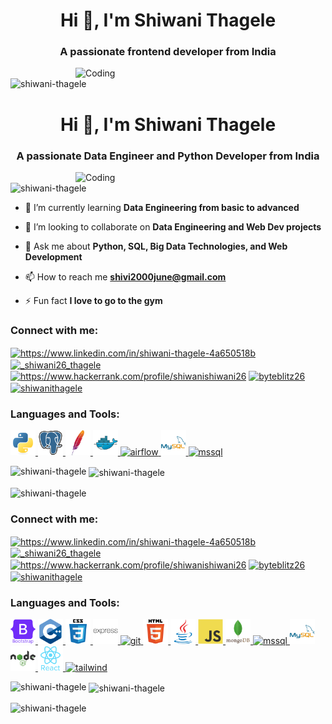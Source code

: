 <!--### Hi there 👋-->

<!---[![MasterHead]([![MasterHead](https://1.bp.blogspot.com/-7A4WynwLsM...)](https://rishavchanda.io))-->
<h1 align="center">Hi 👋, I'm Shiwani Thagele</h1>
<h3 align="center">A passionate frontend developer from India</h3>

<img align="right" alt="Coding" width="400" src="https://cdna.artstation.com/p/assets/images/images/042/631/286/original/bryan-rodriguez-belchibia-1-rightspeed.gif?1635037562">

<p align="left"> <img src="https://komarev.com/ghpvc/?username=shiwani-thagele&label=Profile%20views&color=0e75b6&style=flat" alt="shiwani-thagele" /> </p>

<!--### Hi there 👋-->

<!---[![MasterHead]([![MasterHead](https://1.bp.blogspot.com/-7A4WynwLsM...)](https://rishavchanda.io))--> 
<h1 align="center">Hi 👋, I'm Shiwani Thagele</h1> 
<h3 align="center">A passionate Data Engineer and Python Developer from India</h3> 

<img align="right" alt="Coding" width="400" src="https://cdna.artstation.com/p/assets/images/images/042/631/286/original/bryan-rodriguez-belchibia-1-rightspeed.gif?1635037562">

<p align="left"> <img src="https://komarev.com/ghpvc/?username=shiwani-thagele&label=Profile%20views&color=0e75b6&style=flat" alt="shiwani-thagele" /> </p>

- 🌱 I’m currently learning **Data Engineering from basic to advanced**

- 👯 I’m looking to collaborate on **Data Engineering and Web Dev projects**

- 💬 Ask me about **Python, SQL, Big Data Technologies, and Web Development**

- 📫 How to reach me **shivi2000june@gmail.com**

- ⚡ Fun fact **I love to go to the gym**

<h3 align="left">Connect with me:</h3> 
<p align="left"> 
<a href="https://linkedin.com/in/https://www.linkedin.com/in/shiwani-thagele-4a650518b" target="blank"><img align="center" src="https://raw.githubusercontent.com/rahuldkjain/github-profile-readme-generator/master/src/images/icons/Social/linked-in-alt.svg" alt="https://www.linkedin.com/in/shiwani-thagele-4a650518b" height="30" width="40" /></a> 
<a href="https://instagram.com/_shiwani26_thagele" target="blank"><img align="center" src="https://raw.githubusercontent.com/rahuldkjain/github-profile-readme-generator/master/src/images/icons/Social/instagram.svg" alt="_shiwani26_thagele" height="30" width="40" /></a> 
<a href="https://www.hackerrank.com/https://www.hackerrank.com/profile/shiwanishiwani26" target="blank"><img align="center" src="https://raw.githubusercontent.com/rahuldkjain/github-profile-readme-generator/master/src/images/icons/Social/hackerrank.svg" alt="https://www.hackerrank.com/profile/shiwanishiwani26" height="30" width="40" /></a> 
<a href="https://www.leetcode.com/byteblitz26" target="blank"><img align="center" src="https://raw.githubusercontent.com/rahuldkjain/github-profile-readme-generator/master/src/images/icons/Social/leet-code.svg" alt="byteblitz26" height="30" width="40" /></a> 
<a href="https://discord.gg/shiwanithagele" target="blank"><img align="center" src="https://raw.githubusercontent.com/rahuldkjain/github-profile-readme-generator/master/src/images/icons/Social/discord.svg" alt="shiwanithagele" height="30" width="40" /></a> 
</p>

<h3 align="left">Languages and Tools:</h3> 
<p align="left"> 
<a href="https://www.python.org" target="_blank" rel="noreferrer"> <img src="https://raw.githubusercontent.com/devicons/devicon/master/icons/python/python-original.svg" alt="python" width="40" height="40"/> </a>
<a href="https://www.postgresql.org" target="_blank" rel="noreferrer"> <img src="https://raw.githubusercontent.com/devicons/devicon/master/icons/postgresql/postgresql-original.svg" alt="postgresql" width="40" height="40"/> </a>
<a href="https://spark.apache.org/" target="_blank" rel="noreferrer"> <img src="https://raw.githubusercontent.com/devicons/devicon/master/icons/apache/apache-original.svg" alt="apache spark" width="40" height="40"/> </a>
<a href="https://www.docker.com/" target="_blank" rel="noreferrer"> <img src="https://raw.githubusercontent.com/devicons/devicon/master/icons/docker/docker-original.svg" alt="docker" width="40" height="40"/> </a>
<a href="https://airflow.apache.org/" target="_blank" rel="noreferrer"> <img src="https://upload.wikimedia.org/wikipedia/commons/d/de/AirflowLogo.png" alt="airflow" width="40" height="40"/> </a>
<a href="https://www.mysql.com/" target="_blank" rel="noreferrer"> <img src="https://raw.githubusercontent.com/devicons/devicon/master/icons/mysql/mysql-original-wordmark.svg" alt="mysql" width="40" height="40"/> </a>
<a href="https://www.microsoft.com/en-us/sql-server" target="_blank" rel="noreferrer"> <img src="https://www.svgrepo.com/show/303229/microsoft-sql-server-logo.svg" alt="mssql" width="40" height="40"/> </a>
</p>

<p><img align="left" src="https://github-readme-stats.vercel.app/api/top-langs?username=shiwani-thagele&show_icons=true&locale=en&layout=compact" alt="shiwani-thagele" /></p> 

<p>&nbsp;<img align="center" src="https://github-readme-stats.vercel.app/api?username=shiwani-thagele&show_icons=true&locale=en" alt="shiwani-thagele" /></p> 

<p><img align="center" src="https://github-readme-streak-stats.herokuapp.com/?user=shiwani-thagele&" alt="shiwani-thagele" /></p>



<h3 align="left">Connect with me:</h3>
<p align="left">
<a href="https://linkedin.com/in/https://www.linkedin.com/in/shiwani-thagele-4a650518b" target="blank"><img align="center" src="https://raw.githubusercontent.com/rahuldkjain/github-profile-readme-generator/master/src/images/icons/Social/linked-in-alt.svg" alt="https://www.linkedin.com/in/shiwani-thagele-4a650518b" height="30" width="40" /></a>
<a href="https://instagram.com/_shiwani26_thagele" target="blank"><img align="center" src="https://raw.githubusercontent.com/rahuldkjain/github-profile-readme-generator/master/src/images/icons/Social/instagram.svg" alt="_shiwani26_thagele" height="30" width="40" /></a>
<a href="https://www.hackerrank.com/https://www.hackerrank.com/profile/shiwanishiwani26" target="blank"><img align="center" src="https://raw.githubusercontent.com/rahuldkjain/github-profile-readme-generator/master/src/images/icons/Social/hackerrank.svg" alt="https://www.hackerrank.com/profile/shiwanishiwani26" height="30" width="40" /></a>
<a href="https://www.leetcode.com/byteblitz26" target="blank"><img align="center" src="https://raw.githubusercontent.com/rahuldkjain/github-profile-readme-generator/master/src/images/icons/Social/leet-code.svg" alt="byteblitz26" height="30" width="40" /></a>
<a href="https://discord.gg/shiwanithagele" target="blank"><img align="center" src="https://raw.githubusercontent.com/rahuldkjain/github-profile-readme-generator/master/src/images/icons/Social/discord.svg" alt="shiwanithagele" height="30" width="40" /></a>
</p>

<h3 align="left">Languages and Tools:</h3>
<p align="left"> <a href="https://getbootstrap.com" target="_blank" rel="noreferrer"> <img src="https://raw.githubusercontent.com/devicons/devicon/master/icons/bootstrap/bootstrap-plain-wordmark.svg" alt="bootstrap" width="40" height="40"/> </a> <a href="https://www.w3schools.com/cpp/" target="_blank" rel="noreferrer"> <img src="https://raw.githubusercontent.com/devicons/devicon/master/icons/cplusplus/cplusplus-original.svg" alt="cplusplus" width="40" height="40"/> </a> <a href="https://www.w3schools.com/css/" target="_blank" rel="noreferrer"> <img src="https://raw.githubusercontent.com/devicons/devicon/master/icons/css3/css3-original-wordmark.svg" alt="css3" width="40" height="40"/> </a> <a href="https://expressjs.com" target="_blank" rel="noreferrer"> <img src="https://raw.githubusercontent.com/devicons/devicon/master/icons/express/express-original-wordmark.svg" alt="express" width="40" height="40"/> </a> <a href="https://git-scm.com/" target="_blank" rel="noreferrer"> <img src="https://www.vectorlogo.zone/logos/git-scm/git-scm-icon.svg" alt="git" width="40" height="40"/> </a> <a href="https://www.w3.org/html/" target="_blank" rel="noreferrer"> <img src="https://raw.githubusercontent.com/devicons/devicon/master/icons/html5/html5-original-wordmark.svg" alt="html5" width="40" height="40"/> </a> <a href="https://www.java.com" target="_blank" rel="noreferrer"> <img src="https://raw.githubusercontent.com/devicons/devicon/master/icons/java/java-original.svg" alt="java" width="40" height="40"/> </a> <a href="https://developer.mozilla.org/en-US/docs/Web/JavaScript" target="_blank" rel="noreferrer"> <img src="https://raw.githubusercontent.com/devicons/devicon/master/icons/javascript/javascript-original.svg" alt="javascript" width="40" height="40"/> </a> <a href="https://www.mongodb.com/" target="_blank" rel="noreferrer"> <img src="https://raw.githubusercontent.com/devicons/devicon/master/icons/mongodb/mongodb-original-wordmark.svg" alt="mongodb" width="40" height="40"/> </a> <a href="https://www.microsoft.com/en-us/sql-server" target="_blank" rel="noreferrer"> <img src="https://www.svgrepo.com/show/303229/microsoft-sql-server-logo.svg" alt="mssql" width="40" height="40"/> </a> <a href="https://www.mysql.com/" target="_blank" rel="noreferrer"> <img src="https://raw.githubusercontent.com/devicons/devicon/master/icons/mysql/mysql-original-wordmark.svg" alt="mysql" width="40" height="40"/> </a> <a href="https://nodejs.org" target="_blank" rel="noreferrer"> <img src="https://raw.githubusercontent.com/devicons/devicon/master/icons/nodejs/nodejs-original-wordmark.svg" alt="nodejs" width="40" height="40"/> </a> <a href="https://reactjs.org/" target="_blank" rel="noreferrer"> <img src="https://raw.githubusercontent.com/devicons/devicon/master/icons/react/react-original-wordmark.svg" alt="react" width="40" height="40"/> </a> <a href="https://tailwindcss.com/" target="_blank" rel="noreferrer"> <img src="https://www.vectorlogo.zone/logos/tailwindcss/tailwindcss-icon.svg" alt="tailwind" width="40" height="40"/> </a> </p>

<p><img align="left" src="https://github-readme-stats.vercel.app/api/top-langs?username=shiwani-thagele&show_icons=true&locale=en&layout=compact" alt="shiwani-thagele" /></p>

<p>&nbsp;<img align="center" src="https://github-readme-stats.vercel.app/api?username=shiwani-thagele&show_icons=true&locale=en" alt="shiwani-thagele" /></p>

<p><img align="center" src="https://github-readme-streak-stats.herokuapp.com/?user=shiwani-thagele&" alt="shiwani-thagele" /></p>



<!--
**shiwani-thagele/shiwani-thagele** is a ✨ _special_ ✨ repository because its `README.md` (this file) appears on your GitHub profile.

Here are some ideas to get you started:

- 🔭 I’m currently working on ...
- 🌱 I’m currently learning ...
- 👯 I’m looking to collaborate on ...
- 🤔 I’m looking for help with ...
- 💬 Ask me about ...
- 📫 How to reach me: ...
- 😄 Pronouns: ...
- ⚡ Fun fact: ...
-->
